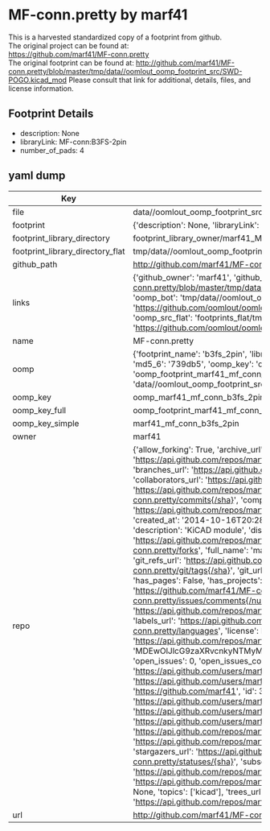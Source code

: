 # MF-conn.pretty by marf41  
This is a harvested standardized copy of a footprint from github.  
The original project can be found at:  
https://github.com/marf41/MF-conn.pretty  
The original footprint can be found at:
http://github.com/marf41/MF-conn.pretty/blob/master/tmp/data//oomlout_oomp_footprint_src/SWD-POGO.kicad_mod
Please consult that link for additional, details, files, and license information.  
## Footprint Details
* description: None  
* libraryLink: MF-conn:B3FS-2pin  
* number_of_pads: 4  
## yaml dump  
| Key | Value |  
| --- | --- |  
| file | data//oomlout_oomp_footprint_src/MF-conn.pretty/B3FS-2pin.kicad_mod |  
| footprint | {'description': None, 'libraryLink': 'MF-conn:B3FS-2pin', 'number_of_pads': 4} |  
| footprint_library_directory | footprint_library_owner/marf41_MF-conn.pretty |  
| footprint_library_directory_flat | tmp/data//oomlout_oomp_footprint_src/footprints_flat/marf41_mf_conn_b3fs_2pin/working |  
| github_path | http://github.com/marf41/MF-conn.pretty/blob/master/tmp/data//oomlout_oomp_footprint_src/B3FS-2pin.kicad_mod |  
| links | {'github_owner': 'marf41', 'github_repo_name': 'MF-conn.pretty', 'github_src': 'http://github.com/marf41/MF-conn.pretty/blob/master/tmp/data//oomlout_oomp_footprint_src/SWD-POGO.kicad_mod', 'github_src_repo': 'https://github.com/marf41/MF-conn.pretty', 'oomp_bot': 'tmp/data//oomlout_oomp_footprint_src/footprints/marf41_mf_conn_b3fs_2pin/working', 'oomp_bot_github': 'https://github.com/oomlout/oomlout_oomp_footprint_bot/tree/main/tmp/data//oomlout_oomp_footprint_src/footprints/marf41_mf_conn_b3fs_2pin/working', 'oomp_src_flat': 'footprints_flat/tmp/data//oomlout_oomp_footprint_src/footprints_flat/marf41_mf_conn_b3fs_2pin/working', 'oomp_src_flat_github': 'https://github.com/oomlout/oomlout_oomp_footprint_src/tree/main/tmp/data//oomlout_oomp_footprint_src/footprints_flat/marf41_mf_conn_b3fs_2pin/working'} |  
| name | MF-conn.pretty |  
| oomp | {'footprint_name': 'b3fs_2pin', 'library_name': 'mf_conn', 'md5': '739db598abb05864115cc341b53bf1ca', 'md5_10': '739db598ab', 'md5_5': '739db', 'md5_6': '739db5', 'oomp_key': 'oomp_marf41_mf_conn_b3fs_2pin', 'oomp_key_extra': 'oomp_footprint_marf41_mf_conn_b3fs_2pin', 'oomp_key_full': 'oomp_footprint_marf41_mf_conn_b3fs_2pin_739db5', 'oomp_key_simple': 'marf41_mf_conn_b3fs_2pin', 'original_filename': 'data//oomlout_oomp_footprint_src/MF-conn.pretty/B3FS-2pin.kicad_mod', 'owner_name': 'marf41'} |  
| oomp_key | oomp_marf41_mf_conn_b3fs_2pin |  
| oomp_key_full | oomp_footprint_marf41_mf_conn_b3fs_2pin |  
| oomp_key_simple | marf41_mf_conn_b3fs_2pin |  
| owner | marf41 |  
| repo | {'allow_forking': True, 'archive_url': 'https://api.github.com/repos/marf41/MF-conn.pretty/{archive_format}{/ref}', 'archived': False, 'assignees_url': 'https://api.github.com/repos/marf41/MF-conn.pretty/assignees{/user}', 'blobs_url': 'https://api.github.com/repos/marf41/MF-conn.pretty/git/blobs{/sha}', 'branches_url': 'https://api.github.com/repos/marf41/MF-conn.pretty/branches{/branch}', 'clone_url': 'https://github.com/marf41/MF-conn.pretty.git', 'collaborators_url': 'https://api.github.com/repos/marf41/MF-conn.pretty/collaborators{/collaborator}', 'comments_url': 'https://api.github.com/repos/marf41/MF-conn.pretty/comments{/number}', 'commits_url': 'https://api.github.com/repos/marf41/MF-conn.pretty/commits{/sha}', 'compare_url': 'https://api.github.com/repos/marf41/MF-conn.pretty/compare/{base}...{head}', 'contents_url': 'https://api.github.com/repos/marf41/MF-conn.pretty/contents/{+path}', 'contributors_url': 'https://api.github.com/repos/marf41/MF-conn.pretty/contributors', 'created_at': '2014-10-16T20:28:37Z', 'default_branch': 'master', 'deployments_url': 'https://api.github.com/repos/marf41/MF-conn.pretty/deployments', 'description': 'KiCAD module', 'disabled': False, 'downloads_url': 'https://api.github.com/repos/marf41/MF-conn.pretty/downloads', 'events_url': 'https://api.github.com/repos/marf41/MF-conn.pretty/events', 'fork': False, 'forks': 0, 'forks_count': 0, 'forks_url': 'https://api.github.com/repos/marf41/MF-conn.pretty/forks', 'full_name': 'marf41/MF-conn.pretty', 'git_commits_url': 'https://api.github.com/repos/marf41/MF-conn.pretty/git/commits{/sha}', 'git_refs_url': 'https://api.github.com/repos/marf41/MF-conn.pretty/git/refs{/sha}', 'git_tags_url': 'https://api.github.com/repos/marf41/MF-conn.pretty/git/tags{/sha}', 'git_url': 'git://github.com/marf41/MF-conn.pretty.git', 'has_discussions': False, 'has_downloads': True, 'has_issues': True, 'has_pages': False, 'has_projects': True, 'has_wiki': True, 'homepage': '', 'hooks_url': 'https://api.github.com/repos/marf41/MF-conn.pretty/hooks', 'html_url': 'https://github.com/marf41/MF-conn.pretty', 'id': 25320308, 'is_template': False, 'issue_comment_url': 'https://api.github.com/repos/marf41/MF-conn.pretty/issues/comments{/number}', 'issue_events_url': 'https://api.github.com/repos/marf41/MF-conn.pretty/issues/events{/number}', 'issues_url': 'https://api.github.com/repos/marf41/MF-conn.pretty/issues{/number}', 'keys_url': 'https://api.github.com/repos/marf41/MF-conn.pretty/keys{/key_id}', 'labels_url': 'https://api.github.com/repos/marf41/MF-conn.pretty/labels{/name}', 'language': None, 'languages_url': 'https://api.github.com/repos/marf41/MF-conn.pretty/languages', 'license': None, 'merges_url': 'https://api.github.com/repos/marf41/MF-conn.pretty/merges', 'milestones_url': 'https://api.github.com/repos/marf41/MF-conn.pretty/milestones{/number}', 'mirror_url': None, 'name': 'MF-conn.pretty', 'network_count': 0, 'node_id': 'MDEwOlJlcG9zaXRvcnkyNTMyMDMwOA==', 'notifications_url': 'https://api.github.com/repos/marf41/MF-conn.pretty/notifications{?since,all,participating}', 'open_issues': 0, 'open_issues_count': 0, 'owner': {'avatar_url': 'https://avatars.githubusercontent.com/u/3671015?v=4', 'events_url': 'https://api.github.com/users/marf41/events{/privacy}', 'followers_url': 'https://api.github.com/users/marf41/followers', 'following_url': 'https://api.github.com/users/marf41/following{/other_user}', 'gists_url': 'https://api.github.com/users/marf41/gists{/gist_id}', 'gravatar_id': '', 'html_url': 'https://github.com/marf41', 'id': 3671015, 'login': 'marf41', 'node_id': 'MDQ6VXNlcjM2NzEwMTU=', 'organizations_url': 'https://api.github.com/users/marf41/orgs', 'received_events_url': 'https://api.github.com/users/marf41/received_events', 'repos_url': 'https://api.github.com/users/marf41/repos', 'site_admin': False, 'starred_url': 'https://api.github.com/users/marf41/starred{/owner}{/repo}', 'subscriptions_url': 'https://api.github.com/users/marf41/subscriptions', 'type': 'User', 'url': 'https://api.github.com/users/marf41'}, 'private': False, 'pulls_url': 'https://api.github.com/repos/marf41/MF-conn.pretty/pulls{/number}', 'pushed_at': '2015-05-26T15:10:56Z', 'releases_url': 'https://api.github.com/repos/marf41/MF-conn.pretty/releases{/id}', 'size': 156, 'ssh_url': 'git@github.com:marf41/MF-conn.pretty.git', 'stargazers_count': 0, 'stargazers_url': 'https://api.github.com/repos/marf41/MF-conn.pretty/stargazers', 'statuses_url': 'https://api.github.com/repos/marf41/MF-conn.pretty/statuses/{sha}', 'subscribers_count': 1, 'subscribers_url': 'https://api.github.com/repos/marf41/MF-conn.pretty/subscribers', 'subscription_url': 'https://api.github.com/repos/marf41/MF-conn.pretty/subscription', 'svn_url': 'https://github.com/marf41/MF-conn.pretty', 'tags_url': 'https://api.github.com/repos/marf41/MF-conn.pretty/tags', 'teams_url': 'https://api.github.com/repos/marf41/MF-conn.pretty/teams', 'temp_clone_token': None, 'topics': ['kicad'], 'trees_url': 'https://api.github.com/repos/marf41/MF-conn.pretty/git/trees{/sha}', 'updated_at': '2020-04-03T21:26:30Z', 'url': 'https://api.github.com/repos/marf41/MF-conn.pretty', 'visibility': 'public', 'watchers': 0, 'watchers_count': 0, 'web_commit_signoff_required': False} |  
| url | http://github.com/marf41/MF-conn.pretty |  

